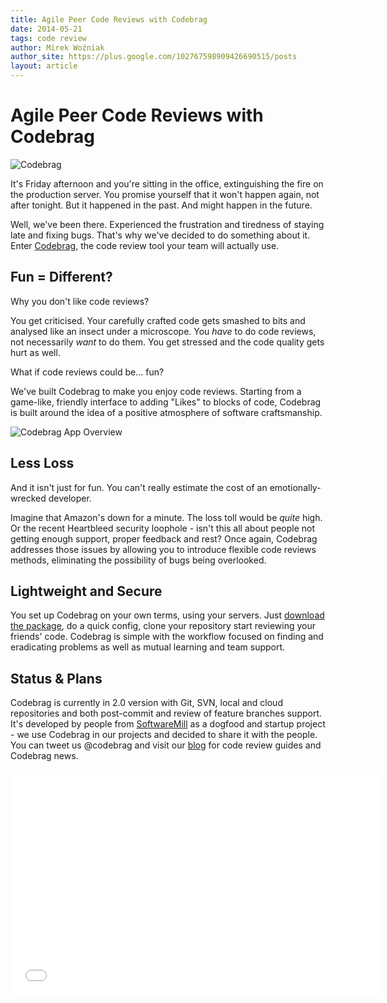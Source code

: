```yaml
---
title: Agile Peer Code Reviews with Codebrag
date: 2014-05-21
tags: code review
author: Mirek Woźniak
author_site: https://plus.google.com/102767598909426690515/posts
layout: article
---
```


# Agile Peer Code Reviews with Codebrag
<!-- No More Late Friday Fixes - Agile Peer Code Reviews with Codebrag -->

![Codebrag](/agile-peer-code-reviews-with-codebrag/cbr-landing-snippet.png "Codebrag")

It's Friday afternoon and you're sitting in the office, extinguishing the fire on the production server.
You promise yourself that it won't happen again, not after tonight. But it happened in the past. And might happen in the future. 

Well, we've been there. Experienced the frustration and tiredness of staying late and fixing bugs. That's why we've decided to do something about it.
Enter [Codebrag](http://codebrag.com), the code review tool your team will actually use.

## Fun = Different?

Why you don't like code reviews? 

You get criticised. Your carefully crafted code gets smashed to bits and analysed like an insect under a microscope. You *have* to do code reviews, not necessarily *want* to do them. You get stressed and the code quality gets hurt as well.

What if code reviews could be... fun? 

We've built Codebrag to make you enjoy code reviews. Starting from a game-like, friendly interface to adding "Likes" to blocks of code, Codebrag is built around the idea of a positive atmosphere of software craftsmanship.

![Codebrag App Overview](/agile-peer-code-reviews-with-codebrag/cbr-app-overview.png "Codebrag App Overview")

## Less Loss

And it isn't just for fun. You can't really estimate the cost of an emotionally-wrecked developer. 

Imagine that Amazon's down for a minute. The loss toll would be *quite* high. Or the recent Heartbleed security loophole - isn't this all about people not getting enough support, proper feedback and rest? Once again, Codebrag addresses those issues by allowing you to introduce flexible code reviews methods, eliminating the possibility of bugs being overlooked.

## Lightweight and Secure

You set up Codebrag on your own terms, using your servers. Just [download the package](http://codebrag.com#get-codebrag), do a quick config, clone your repository start reviewing your friends' code. Codebrag is simple with the workflow focused on finding and eradicating problems as well as mutual learning and team support. 

## Status & Plans

Codebrag is currently in 2.0 version with Git, SVN, local and cloud repositories and both post-commit and review of feature branches support. It's developed by people from [SoftwareMill](http://softwaremill.com) as a dogfood and startup project - we use Codebrag in our projects and decided to share it with the people. You can tweet us @codebrag and visit our [blog](http://blog.codebrag.com) for code review guides and Codebrag news.

<iframe width="590" height="360" src="//www.youtube.com/embed/PxQflI7Bgxc" frameborder="0" allowfullscreen></iframe>